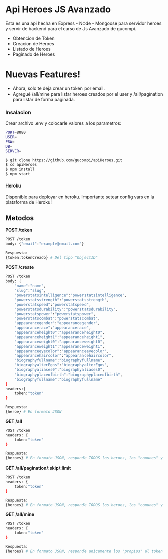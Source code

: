 # Api Heroes JS Avanzado


Esta es una api hecha en Express - Node - Mongoose para servidor heroes y servir de backend para el curso de Js Avanzado de gucompi.

  - Obtencion de Token
  - Creacion de Heroes
  - Listado de Heroes
  - Paginado de Heroes

# Nuevas Features!

  - Ahora, solo te deja crear un token por email.
  - Agregué /all/mine para listar heroes creados por el user y /all/pagination para listar de forma paginada.

### Insalacion
Crear archivo .env y colocarle valores a los parametros:
```sh
PORT=8080
USER=
PSW=
DB=
SERVER=

```
```sh
$ git clone https://github.com/gucompi/apiHeroes.git
$ cd apiHeroes
$ npm install
$ npm start
```

#### Heroku
Disponible para deployar en heroku. Importante setear config vars en la plataforma de Heroku!


## Metodos


**POST /token**
``` sh
POST /token
body: {"email":"example@email.com"}

Respuesta:
{token:tokenCreado} # Del tipo "ObjectID"
```


**POST /create**
``` sh
POST /token
body: {
    "name":"name",
    "slug":"slug",
    "powerstatsintelligence":"powerstatsintelligence",
    "powerstatsstrength":"powerstatsstrength",
    "powerstatspeed":"powerstatspeed",
    "powerstatsdurability":"powerstatsdurability",
    "powerstatspower":"powerstatspower",
    "powerstatscombat":"powerstatscombat",
    "appearancegender":"appearancegender",
    "appearancerace":"appearancerace",
    "appearanceheight0":"appearanceheight0",
    "appearanceheight1":"appearanceheight1",
    "appearanceweight0":"appearanceweight0",
    "appearanceweight1":"appearanceweight1",
    "appearanceeyecolor":"appearanceeyecolor",
    "appearancehaircolor":"appearancehaircolor",
    "biographyfullname":"biographyfullname",
    "biographyalterEgos":"biographyalterEgos",
    "biographyaliases0":"biographyaliases0",
    "biographyplaceofbirth":"biographyplaceofbirth",
    "biographyfullname":"biographyfullname"
}
headers:{
    token:"token"
}

Respuesta:
{heroe} # En formato JSON
```


**GET /all**
``` sh
POST /token
headers: {
    token:"token"
}

Respuesta:
{heroes} # En formato JSON, responde TODOS los heroes, los "comunes" y los "propios" al token
```

**GET /all/pagination/:skip/:limit**
``` sh
POST /token
headers: {
    token:"token"
}

Respuesta:
{heroes} # En formato JSON, responde TODOS los heroes, los "comunes" y los "propios" al token. Saltea los heroes del parametro "skip" y limita la respuesta con el parametro "limit"
```


**GET /all/mine**
``` sh
POST /token
headers: {
    token:"token"
}

Respuesta:
{heroes} # En formato JSON, responde unicamente los "propios" al token
```

